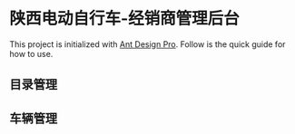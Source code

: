 # 陕西电动自行车-经销商管理后台

This project is initialized with [Ant Design Pro](https://pro.ant.design). Follow is the quick guide for how to use.

## 目录管理
## 车辆管理
